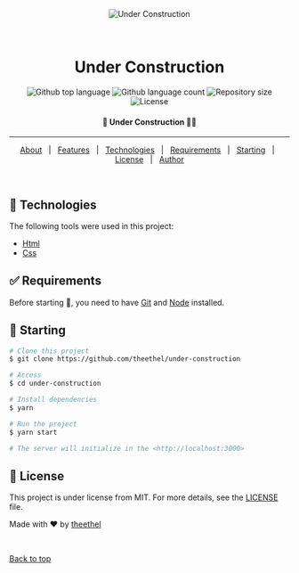 <div align="center" id="top"> 
  <img src="./.github/app.gif" alt="Under Construction" />

  &#xa0;

  <!-- <a href="https://underconstruction.netlify.app">Demo</a> -->
</div>

<h1 align="center">Under Construction</h1>

<p align="center">
  <img alt="Github top language" src="https://img.shields.io/github/languages/top/theethel/under-construction?color=56BEB8">

  <img alt="Github language count" src="https://img.shields.io/github/languages/count/theethel/under-construction?color=56BEB8">

  <img alt="Repository size" src="https://img.shields.io/github/repo-size/theethel/under-construction?color=56BEB8">

  <img alt="License" src="https://img.shields.io/github/license/theethel/under-construction?color=56BEB8">


</p>

<!-- Status -->

<h4 align="center"> 
	🚧  Under Construction 🚀🚧
</h4> 

<hr>

<p align="center">
  <a href="#dart-about">About</a> &#xa0; | &#xa0; 
  <a href="#sparkles-features">Features</a> &#xa0; | &#xa0;
  <a href="#rocket-technologies">Technologies</a> &#xa0; | &#xa0;
  <a href="#white_check_mark-requirements">Requirements</a> &#xa0; | &#xa0;
  <a href="#checkered_flag-starting">Starting</a> &#xa0; | &#xa0;
  <a href="#memo-license">License</a> &#xa0; | &#xa0;
  <a href="https://github.com/theethel" target="_blank">Author</a>
</p>

<br>




## :rocket: Technologies ##

The following tools were used in this project:

- [Html](https://expo.io/)
- [Css](https://nodejs.org/en/)


## :white_check_mark: Requirements ##

Before starting :checkered_flag:, you need to have [Git](https://git-scm.com) and [Node](https://nodejs.org/en/) installed.

## :checkered_flag: Starting ##

```bash
# Clone this project
$ git clone https://github.com/theethel/under-construction

# Access
$ cd under-construction

# Install dependencies
$ yarn

# Run the project
$ yarn start

# The server will initialize in the <http://localhost:3000>
```

## :memo: License ##

This project is under license from MIT. For more details, see the [LICENSE](LICENSE.md) file.


Made with :heart: by <a href="https://github.com/theethel" target="_blank">theethel</a>

&#xa0;

<a href="#top">Back to top</a>
